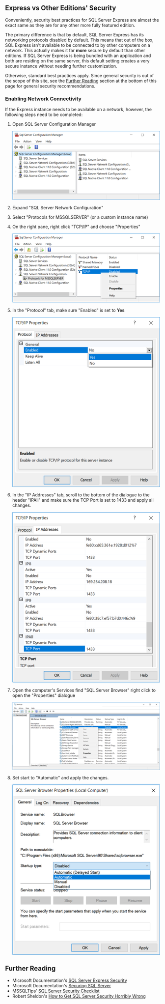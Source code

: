 
## Express vs Other Editions' Security

Conveniently, security best practices for SQL Server Express are almost
the exact same as they are for any other more fully featured edition.

The primary difference is that by default, SQL Server Express has its networking
protocols disabled by default. This means that out of the box, SQL Express isn't available
to be connected to by other computers on a network. This actually makes it far **more** secure
by default than other editions. If SQL Server Express is being bundled with an application
and both are residing on the same server, this default setting creates a very secure
instance without needing further customization.

Otherwise, standard best practices apply. Since general security is out of the scope
of this site, see the [Further Reading](#further-reading) section at the bottom of this page
for general security recommendations.


### Enabling Network Connectivity
If the Express instance needs to be available on a network, however, the following steps need
to be completed:

1. Open SQL Server Configuration Manager

      ![SQL Server Express Configuration Manager](/sql_configuration_manager_1.PNG)
2. Expand "SQL Server Network Configuration"

3. Select "Protocols for MSSQLSERVER" (or a custom instance name)

4. On the right pane, right click "TCP/IP" and choose "Properties"

      ![SQL Server Express Configuration Manager](/sql_configuration_manager_2.PNG)

5. In the "Protocol" tab, make sure "Enabled" is set to **Yes**

      ![SQL Server Express Configuration Manager](/sql_configuration_manager_3.PNG)

6. In the "IP Addresses" tab, scroll to the bottom of the dialogue to the header "IPAll" and  make sure the TCP Port is set to 1433 and apply all changes.

      ![SQL Server Express Configuration Manager](/sql_configuration_manager_4.PNG)

7. Open the computer's Services find "SQL Server Browser" right click to open the "Properties" dialogue

      ![SQL Server Express Configuration Manager](/sql_configuration_manager_5.PNG)

8. Set start to "Automatic" and apply the changes.

      ![SQL Server Express Configuration Manager](/sql_configuration_manager_6.PNG)



## Further Reading

* Microsoft Documentation's [SQL Server Express Security](https://docs.microsoft.com/en-us/dotnet/framework/data/adonet/sql/sql-server-express-security)
* Microsoft Documentation's [Securing SQL Server](https://docs.microsoft.com/en-us/sql/relational-databases/security/securing-sql-server)
* MSSQLTips' [SQL Server Security Checklist](https://www.mssqltips.com/sqlservertip/3159/sql-server-security-checklist/)
* Robert Sheldon's [How to Get SQL Server Security Horribly Wrong](https://www.red-gate.com/simple-talk/sql/database-administration/how-to-get-sql-server-security-horribly-wrong/)

<br/>
<br/>

<ClientOnly>
<disqus-component/>
</ClientOnly>